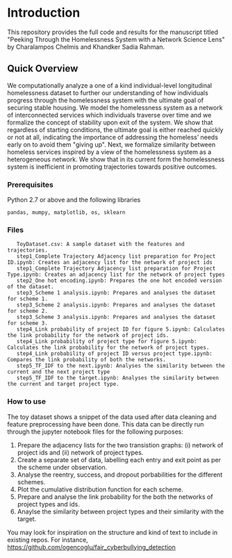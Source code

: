 # Introduction
This repository provides the full code and results for the manuscript titled "Peeking Through the Homelessness System with a Network Science Lens" by Charalampos Chelmis and Khandker Sadia Rahman.

## Quick Overview
We computationally analyze a one of a kind individual-level longitudinal homelessness dataset to further our understanding of how individuals progress through the homelessness system with the ultimate goal of securing stable housing. We model the homelessness system as a network of interconnected services which individuals traverse over time and we formalize the concept of stability upon exit of the system. We show that regardless of starting conditions, the ultimate goal is either reached quickly or not at all, indicating the importance of addressing the homeless’ needs early on to avoid them "giving up". Next, we formalize similarity between homeless services inspired by a view of the homelessness system as a heterogeneous network. We show that in its current form the homelessness system is inefficient in promoting trajectories towards positive outcomes.


### Prerequisites
Python 2.7 or above and the following libraries
```
pandas, mumpy, matplotlib, os, sklearn
```

### Files
```
   ToyDataset.csv: A sample dataset with the features and trajectories. 
   step1_Complete Trajectory Adjacency list preparation for Project ID.ipynb: Creates an adjacency list for the network of project ids 
   step1_Complete Trajectory Adjacency list preparation for Project Type.ipynb: Creates an adjacency list for the network of project types
   step2_One hot encoding.ipynb: Prepares the one hot encoded version of the dataset.
   step3_Scheme 1 analysis.ipynb: Prepares and analyses the dataset for scheme 1. 
   step3_Scheme 2 analysis.ipynb: Prepares and analyses the dataset for scheme 2. 
   step3_Scheme 3 analysis.ipynb: Prepares and analyses the dataset for scheme 3. 
   step4_Link probability of project ID for figure 5.ipynb: Calculates the link probability for the network of project ids.
   step4_Link probability of project type for figure 5.ipynb: Calculates the link probability for the network of project types.
   step4_Link probability of project ID versus project type.ipynb: Compares the link probability of both the networks.
   step5_TF_IDF to the next.ipynb: Analyses the similarity between the current and the next project type
   step5_TF_IDF to the target.ipynb: Analyses the similarity between the current and target project type.
```

### How to use
The toy dataset shows a snippet of the data used after data cleaning and feature preprocessing have been done. This data can be directly run through the jupyter notebook files for the following purposes:

1. Prepare the adjacency lists for the two transistion graphs: (i) network of project ids and (ii) network of project types.
2. Create a separate set of data, labelling each entry and exit point as per the scheme under observation. 
3. Analyse the reentry, success, and dropout porbabilities for the different schemes.
4. Plot the cumulative distribution function for each scheme. 
5. Prepare and analyse the link probability for the both the networks of project types and ids.
6. Anaylse the similarity between project types and their similarity with the target. 

You may look for inspiration on the structure and kind of text to include in existing repos. For instance, https://github.com/ogencoglu/fair_cyberbullying_detection

